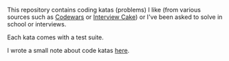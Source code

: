 This repository contains coding katas (problems) I like (from various sources such as [Codewars](http://www.codewars.com) or [Interview Cake](http://interviewcake.com)) or I've been asked to solve in school or interviews.

Each kata comes with a test suite.

I wrote a small note about code katas [here](http://thibaultcha.me/blog/code-katas.html).
